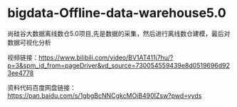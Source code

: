 # bigdata-Offline-data-warehouse5.0
尚硅谷大数据离线数仓5.0项目,先是数据的采集，然后进行离线数仓建模，最后对数据可视化分析  

视频链接：https://www.bilibili.com/video/BV1AT411j7hu/?p=3&spm_id_from=pageDriver&vd_source=730054559439e8d0519696d923ee4778  

资料代码百度网盘链接：https://pan.baidu.com/s/1gbgBcNNCgkcMOjB490IZsw?pwd=yyds
